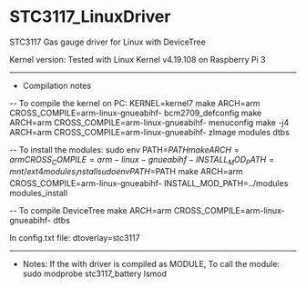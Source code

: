# STC3117_LinuxDriver
STC3117 Gas gauge driver for Linux with DeviceTree

Kernel version:
Tested with Linux Kernel v4.19.108 on Raspberry Pi 3

---------------------------------------------
- Compilation notes

-- To compile the kernel on PC:
KERNEL=kernel7
make ARCH=arm CROSS_COMPILE=arm-linux-gnueabihf- bcm2709_defconfig
make ARCH=arm CROSS_COMPILE=arm-linux-gnueabihf- menuconfig
make -j4 ARCH=arm CROSS_COMPILE=arm-linux-gnueabihf- zImage modules dtbs

-- To install the modules:
sudo env PATH=$PATH make ARCH=arm CROSS_COMPILE=arm-linux-gnueabihf- INSTALL_MOD_PATH=mnt/ext4 modules_install
sudo env PATH=$PATH make ARCH=arm CROSS_COMPILE=arm-linux-gnueabihf- INSTALL_MOD_PATH=../modules modules_install

-- To compile DeviceTree
make ARCH=arm CROSS_COMPILE=arm-linux-gnueabihf- dtbs

In config.txt file:
dtoverlay=stc3117

---------------------------------------------
- Notes:
If the with driver is compiled as MODULE,
To call the module:
	sudo modprobe stc3117_battery
	lsmod
